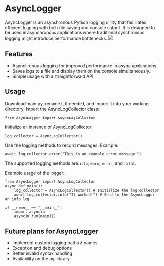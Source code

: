 # AsyncLogger
AsyncLogger is an asynchronous Python logging utility that facilitates efficient logging with both file saving and console output. It is designed to be used in asynchronous applications where traditional synchronous logging might introduce performance bottlenecks.
<img src="https://github.com/autumnfied/AsyncLogger/blob/main/Example.png">
## Features
- Asynchronous logging for improved performance in async applications.
- Saves logs to a file and display them on the console simultaneously.
- Simple usage with a straightforward API.

## Usage
Download main.py, rename it if needed, and import it into your working directory.
Import the AsyncLogCollector class:
```python3
from AsyncLogger import AsyncLogCollector
```

Initialize an instance of AsyncLogCollector:
```python3
log_collector = AsyncLogCollector()
```

Use the logging methods to record messages. Example:
```python3
await log_collector.error("This is an example error message.")
```

The supported logging methods are:`info`, `warn`, `error`, and `fatal`.

Example usage of the logger:
```python3
from AsyncLogger import AsyncLogCollector
async def main():
    log_collector = AsyncLogCollector() # Initialize the log collector
    await log_collector.info("It worked!") # Send to the AsyncLogger an info log

if __name__ == "__main__":
    import asyncio
    asyncio.run(main())
```

## Future plans for AsyncLogger
- Implement custom logging paths & names
- Exception and debug options
- Better invalid syntax handling
- Availability on the pip library
